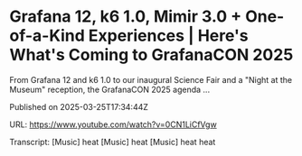 # Grafana 12, k6 1.0, Mimir 3.0 + One-of-a-Kind Experiences | Here&#39;s What&#39;s Coming to GrafanaCON 2025

From Grafana 12 and k6 1.0 to our inaugural Science Fair and a "Night at the Museum" reception, the GrafanaCON 2025 agenda ...

Published on 2025-03-25T17:34:44Z

URL: https://www.youtube.com/watch?v=0CN1LiCfVgw

Transcript: [Music] heat [Music] heat [Music] heat heat

